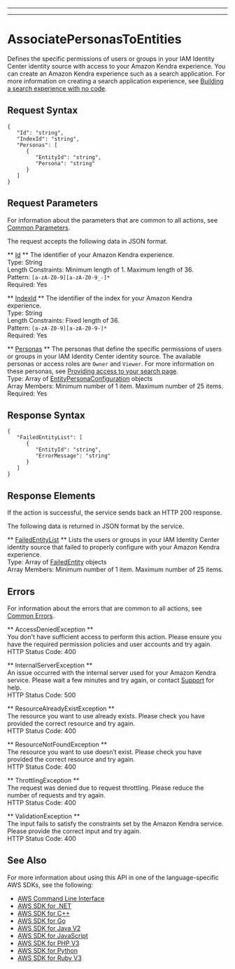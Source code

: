 --------

--------

# AssociatePersonasToEntities<a name="API_AssociatePersonasToEntities"></a>

Defines the specific permissions of users or groups in your IAM Identity Center identity source with access to your Amazon Kendra experience\. You can create an Amazon Kendra experience such as a search application\. For more information on creating a search application experience, see [Building a search experience with no code](https://docs.aws.amazon.com/kendra/latest/dg/deploying-search-experience-no-code.html)\.

## Request Syntax<a name="API_AssociatePersonasToEntities_RequestSyntax"></a>

```
{
   "Id": "string",
   "IndexId": "string",
   "Personas": [ 
      { 
         "EntityId": "string",
         "Persona": "string"
      }
   ]
}
```

## Request Parameters<a name="API_AssociatePersonasToEntities_RequestParameters"></a>

For information about the parameters that are common to all actions, see [Common Parameters](CommonParameters.md)\.

The request accepts the following data in JSON format\.

 ** [Id](#API_AssociatePersonasToEntities_RequestSyntax) **   <a name="Kendra-AssociatePersonasToEntities-request-Id"></a>
The identifier of your Amazon Kendra experience\.  
Type: String  
Length Constraints: Minimum length of 1\. Maximum length of 36\.  
Pattern: `[a-zA-Z0-9][a-zA-Z0-9_-]*`   
Required: Yes

 ** [IndexId](#API_AssociatePersonasToEntities_RequestSyntax) **   <a name="Kendra-AssociatePersonasToEntities-request-IndexId"></a>
The identifier of the index for your Amazon Kendra experience\.  
Type: String  
Length Constraints: Fixed length of 36\.  
Pattern: `[a-zA-Z0-9][a-zA-Z0-9-]*`   
Required: Yes

 ** [Personas](#API_AssociatePersonasToEntities_RequestSyntax) **   <a name="Kendra-AssociatePersonasToEntities-request-Personas"></a>
The personas that define the specific permissions of users or groups in your IAM Identity Center identity source\. The available personas or access roles are `Owner` and `Viewer`\. For more information on these personas, see [Providing access to your search page](https://docs.aws.amazon.com/kendra/latest/dg/deploying-search-experience-no-code.html#access-search-experience)\.  
Type: Array of [EntityPersonaConfiguration](API_EntityPersonaConfiguration.md) objects  
Array Members: Minimum number of 1 item\. Maximum number of 25 items\.  
Required: Yes

## Response Syntax<a name="API_AssociatePersonasToEntities_ResponseSyntax"></a>

```
{
   "FailedEntityList": [ 
      { 
         "EntityId": "string",
         "ErrorMessage": "string"
      }
   ]
}
```

## Response Elements<a name="API_AssociatePersonasToEntities_ResponseElements"></a>

If the action is successful, the service sends back an HTTP 200 response\.

The following data is returned in JSON format by the service\.

 ** [FailedEntityList](#API_AssociatePersonasToEntities_ResponseSyntax) **   <a name="Kendra-AssociatePersonasToEntities-response-FailedEntityList"></a>
Lists the users or groups in your IAM Identity Center identity source that failed to properly configure with your Amazon Kendra experience\.  
Type: Array of [FailedEntity](API_FailedEntity.md) objects  
Array Members: Minimum number of 1 item\. Maximum number of 25 items\.

## Errors<a name="API_AssociatePersonasToEntities_Errors"></a>

For information about the errors that are common to all actions, see [Common Errors](CommonErrors.md)\.

 ** AccessDeniedException **   
You don't have sufficient access to perform this action\. Please ensure you have the required permission policies and user accounts and try again\.  
HTTP Status Code: 400

 ** InternalServerException **   
An issue occurred with the internal server used for your Amazon Kendra service\. Please wait a few minutes and try again, or contact [ Support](http://aws.amazon.com/aws.amazon.com/contact-us) for help\.  
HTTP Status Code: 500

 ** ResourceAlreadyExistException **   
The resource you want to use already exists\. Please check you have provided the correct resource and try again\.  
HTTP Status Code: 400

 ** ResourceNotFoundException **   
The resource you want to use doesn’t exist\. Please check you have provided the correct resource and try again\.  
HTTP Status Code: 400

 ** ThrottlingException **   
The request was denied due to request throttling\. Please reduce the number of requests and try again\.  
HTTP Status Code: 400

 ** ValidationException **   
The input fails to satisfy the constraints set by the Amazon Kendra service\. Please provide the correct input and try again\.  
HTTP Status Code: 400

## See Also<a name="API_AssociatePersonasToEntities_SeeAlso"></a>

For more information about using this API in one of the language\-specific AWS SDKs, see the following:
+  [AWS Command Line Interface](https://docs.aws.amazon.com/goto/aws-cli/kendra-2019-02-03/AssociatePersonasToEntities) 
+  [AWS SDK for \.NET](https://docs.aws.amazon.com/goto/DotNetSDKV3/kendra-2019-02-03/AssociatePersonasToEntities) 
+  [AWS SDK for C\+\+](https://docs.aws.amazon.com/goto/SdkForCpp/kendra-2019-02-03/AssociatePersonasToEntities) 
+  [AWS SDK for Go](https://docs.aws.amazon.com/goto/SdkForGoV1/kendra-2019-02-03/AssociatePersonasToEntities) 
+  [AWS SDK for Java V2](https://docs.aws.amazon.com/goto/SdkForJavaV2/kendra-2019-02-03/AssociatePersonasToEntities) 
+  [AWS SDK for JavaScript](https://docs.aws.amazon.com/goto/AWSJavaScriptSDK/kendra-2019-02-03/AssociatePersonasToEntities) 
+  [AWS SDK for PHP V3](https://docs.aws.amazon.com/goto/SdkForPHPV3/kendra-2019-02-03/AssociatePersonasToEntities) 
+  [AWS SDK for Python](https://docs.aws.amazon.com/goto/boto3/kendra-2019-02-03/AssociatePersonasToEntities) 
+  [AWS SDK for Ruby V3](https://docs.aws.amazon.com/goto/SdkForRubyV3/kendra-2019-02-03/AssociatePersonasToEntities) 